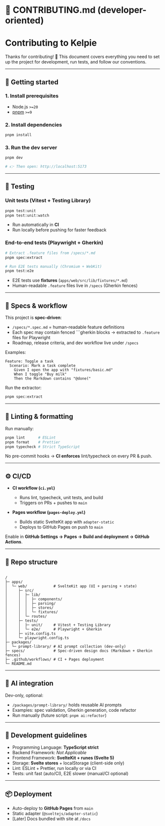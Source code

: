 
# 📗 CONTRIBUTING.md (developer-oriented)

# Contributing to Kelpie

Thanks for contributing! 🙌 This document covers everything you need to set up the project for development, run tests, and follow our conventions.

---

## 🚀 Getting started

### 1. Install prerequisites
- Node.js `>=20`
- [pnpm](https://pnpm.io/) `>=9`

### 2. Install dependencies
```bash
pnpm install
````

### 3. Run the dev server

```bash
pnpm dev

# 👉 Then open: http://localhost:5173
```

---

## 🧪 Testing

### Unit tests (Vitest + Testing Library)

```bash
pnpm test:unit
pnpm test:unit:watch
```

* Run automatically in **CI**
* Run locally before pushing for faster feedback

### End-to-end tests (Playwright + Gherkin)

```bash
# Extract .feature files from /specs/*.md
pnpm spec:extract

# Run E2E tests manually (Chromium + WebKit)
pnpm test:e2e
```

* E2E tests use **fixtures** (`apps/web/src/lib/fixtures/*.md`)
* Human-readable `.feature` files live in `/specs` (Gherkin fences)

---

## 📜 Specs & workflow

This project is **spec-driven**:

* `/specs/*.spec.md` = human-readable feature definitions
* Each spec may contain fenced ```gherkin blocks → extracted to `.feature` files for Playwright
* Roadmap, release criteria, and dev workflow live under `/specs`

Examples:

```gherkin
Feature: Toggle a task
  Scenario: Mark a task complete
    Given I open the app with "fixtures/basic.md"
    When I toggle "Buy milk"
    Then the Markdown contains "@done("
```

Run the extractor:

```bash
pnpm spec:extract
```

---

## 🧹 Linting & formatting

Run manually:

```bash
pnpm lint      # ESLint
pnpm format    # Prettier
pnpm typecheck # Strict TypeScript
```

No pre-commit hooks → **CI enforces** lint/typecheck on every PR & push.

---

## ⚙️ CI/CD

* **CI workflow (`ci.yml`)**

  * Runs lint, typecheck, unit tests, and build
  * Triggers on PRs + pushes to `main`

* **Pages workflow (`pages-deploy.yml`)**

  * Builds static SvelteKit app with `adapter-static`
  * Deploys to GitHub Pages on push to `main`

Enable in **GitHub Settings → Pages → Build and deployment → GitHub Actions**.

---

## 📂 Repo structure

```

/
├─ apps/
│  └─ web/            # SvelteKit app (UI + parsing + state)
│     ├─ src/
│     │  ├─ lib/
│     │  │  ├─ components/
│     │  │  ├─ parsing/
│     │  │  ├─ stores/
│     │  │  └─ fixtures/
│     │  └─ routes/
│     ├─ tests/
│     │  ├─ unit/     # Vitest + Testing Library
│     │  └─ e2e/      # Playwright + Gherkin
│     ├─ vite.config.ts
│     └─ playwright.config.ts
├─ packages/
│  └─ prompt-library/ # AI prompt collection (dev-only)
├─ specs/             # Spec-driven design docs (Markdown + Gherkin fences)
├─ .github/workflows/ # CI + Pages deployment
└─ README.md

````

---

## 🤖 AI integration

Dev-only, optional:

* `/packages/prompt-library/` holds reusable AI prompts
* Examples: spec validation, Gherkin generation, code refactor
* Run manually (future script: `pnpm ai:refactor`)

---

## 📖 Development guidelines

* Programming Language: **TypeScript strict**
* Backend Framework: *Not Applicable*
* Frontend Framework: **SvelteKit + runes (Svelte 5)**
* Storage: **Svelte stores** + localStorage (client-side only)
* Lint: ESLint + Prettier, run locally or via CI
* Tests: unit fast (auto/CI), E2E slower (manual/CI optional)

---

## 📦 Deployment

* Auto-deploy to **GitHub Pages** from `main`
* Static adapter (`@sveltejs/adapter-static`)
* [Later] Docs bundled with site at `/docs`
